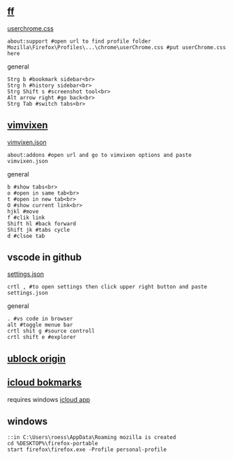 ## [ff](https://www.mozilla.org/en-US/firefox/new/)
[userchrome.css](https://github.com/crbyxwpzfl/ff/blob/main/userChrome.css)
```
about:support #open url to find profile folder
Mozilla\Firefox\Profiles\...\chrome\userChrome.css #put userChrome.css here
```
general
```
Strg b #bookmark sidebar<br>
Strg h #history sidebar<br>
Strg Shift s #screenshot tool<br>
Alt arrow right #go back<br>
Strg Tab #switch tabs<br>
```

## [vimvixen](https://github.com/ueokande/vim-vixen)
[vimvixen.json](https://github.com/crbyxwpzfl/ff/blob/main/vimvixen.json)
```
about:addons #open url and go to vimvixen options and paste vimvixen.json
```
general
```
b #show tabs<br>
o #open in same tab<br>
t #open in new tab<br>
O #show current link<br>
hjkl #move
f #clik link
Shift hl #back forward
Shift jk #tabs cycle
d #clsoe tab
```

## vscode in github
[settings.json](https://github.com/crbyxwpzfl/ff/blob/main/settings.json)
```
crtl , #to open settings then click upper right button and paste settings.json
```
general
```
. #vs code in browser
alt #toggle menue bar
crtl shit g #source controll
crtl shift e #explorer
```

## [ublock origin](https://github.com/gorhill/uBlock)

## [icloud bokmarks](https://addons.mozilla.org/en-US/firefox/addon/icloud-bookmarks)
requires windows [icloud app](https://www.microsoft.com/store/apps/9PKTQ5699M62)

## windows
```batch
::in C:\Users\roess\AppData\Roaming mozilla is created
cd %DESKTOP%\firefox-portable
start firefox\firefox.exe -Profile personal-profile
```

